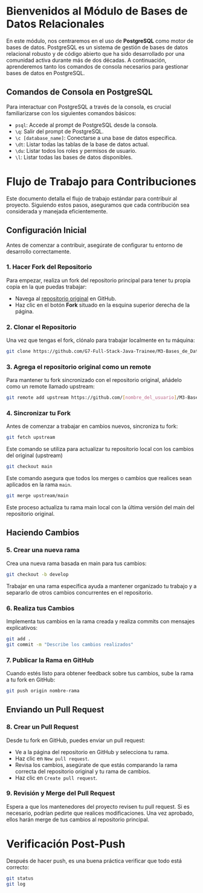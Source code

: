 # Bienvenidos al Módulo de Bases de Datos Relacionales

En este módulo, nos centraremos en el uso de **PostgreSQL** como motor de bases de datos. PostgreSQL es un sistema de gestión de bases de datos relacional robusto y de código abierto que ha sido desarrollado por una comunidad activa durante más de dos décadas. A continuación, aprenderemos tanto los comandos de consola necesarios para gestionar bases de datos en PostgreSQL.

## Comandos de Consola en PostgreSQL

Para interactuar con PostgreSQL a través de la consola, es crucial familiarizarse con los siguientes comandos básicos:

- `psql`: Accede al prompt de PostgreSQL desde la consola.
- `\q`: Salir del prompt de PostgreSQL.
- `\c [database_name]`: Conectarse a una base de datos específica.
- `\dt`: Listar todas las tablas de la base de datos actual.
- `\du`: Listar todos los roles y permisos de usuario.
- `\l`: Listar todas las bases de datos disponibles.

# Flujo de Trabajo para Contribuciones

Este documento detalla el flujo de trabajo estándar para contribuir al proyecto. Siguiendo estos pasos, aseguramos que cada contribución sea considerada y manejada eficientemente.

## Configuración Inicial
Antes de comenzar a contribuir, asegúrate de configurar tu entorno de desarrollo correctamente.

### 1. Hacer Fork del Repositorio

Para empezar, realiza un fork del repositorio principal para tener tu propia copia en la que puedas trabajar:

- Navega al [repositorio original](https://github.com/G7-Full-Stack-Java-Trainee/M3-Bases_de_Datos) en GitHub.
- Haz clic en el botón **Fork** situado en la esquina superior derecha de la página.

### 2. Clonar el Repositorio

Una vez que tengas el fork, clónalo para trabajar localmente en tu máquina:

```bash
git clone https://github.com/G7-Full-Stack-Java-Trainee/M3-Bases_de_Datos
```

### 3. Agrega el repositorio original como un remote

Para mantener tu fork sincronizado con el repositorio original, añádelo como un remote llamado upstream:

```bash
git remote add upstream https://github.com/[nombre_del_usuario]/M3-Bases_de_Datos.git
```

### 4. Sincronizar tu Fork

Antes de comenzar a trabajar en cambios nuevos, sincroniza tu fork:

```bash
git fetch upstream
```

Este comando se utiliza para actualizar tu repositorio local con los cambios del original (upstream)

```bash
git checkout main
```

Este comando asegura que todos los merges o cambios que realices sean aplicados en la rama `main`.

```bash
git merge upstream/main
```
Este proceso actualiza tu rama main local con la última versión del main del repositorio original.

## Haciendo Cambios

### 5. Crear una nueva rama

Crea una nueva rama basada en main para tus cambios:

```bash
git checkout -b develop
```

Trabajar en una rama específica ayuda a mantener organizado tu trabajo y a separarlo de otros cambios concurrentes en el repositorio.

### 6. Realiza tus Cambios

Implementa tus cambios en la rama creada y realiza commits con mensajes explicativos:

```bash
git add .
git commit -m "Describe los cambios realizados"
```

### 7. Publicar la Rama en GitHub

Cuando estés listo para obtener feedback sobre tus cambios, sube la rama a tu fork en GitHub:

```bash
git push origin nombre-rama
```

## Enviando un Pull Request

### 8. Crear un Pull Request

Desde tu fork en GitHub, puedes enviar un pull request:

- Ve a la página del repositorio en GitHub y selecciona tu rama.
- Haz clic en `New pull request`.
- Revisa los cambios, asegúrate de que estás comparando la rama correcta del repositorio original y tu rama de cambios.
- Haz clic en `Create pull request`.

### 9. Revisión y Merge del Pull Request

Espera a que los mantenedores del proyecto revisen tu pull request. Si es necesario, podrían pedirte que realices modificaciones. Una vez aprobado, ellos harán merge de tus cambios al repositorio principal.

# Verificación Post-Push

Después de hacer push, es una buena práctica verificar que todo está correcto:

```bash
git status
git log
```
